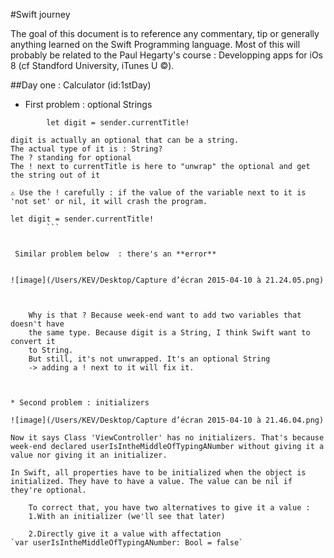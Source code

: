 #Swift journey

The goal of this document is to reference any commentary, tip or generally anything learned on the Swift Programming language. Most of this will probably be related to the Paul Hegarty's course : Developping apps for iOs 8 (cf Standford University, iTunes U ©).  

##Day one : Calculator (id:1stDay)


* First problem : optional Strings
        
`        
let digit = sender.currentTitle!
`


	digit is actually an optional that can be a string.
	The actual type of it is : String? 
	The ? standing for optional
	The ! next to currentTitle is here to "unwrap" the optional and get the string out of it
            
    ⚠️ Use the ! carefully : if the value of the variable next to it is 'not set' or nil, it will crash the program.
        
        
```       
let digit = sender.currentTitle!
        ```
        
        
 Similar problem below  : there's an **error** 
 

![image](/Users/KEV/Desktop/Capture d’écran 2015-04-10 à 21.24.05.png)

  
  
	Why is that ? Because week-end want to add two variables that doesn't have 
	the same type. Because digit is a String, I think Swift want to convert it 
	to String.
	But still, it's not unwrapped. It's an optional String 
	-> adding a ! next to it will fix it.



* Second problem : initializers

![image](/Users/KEV/Desktop/Capture d’écran 2015-04-10 à 21.46.04.png)

Now it says Class 'ViewController' has no initializers. That's because week-end declared userIsIntheMiddleOfTypingANumber without giving it a value nor giving it an initializer. 

In Swift, all properties have to be initialized when the object is initialized. They have to have a value. The value can be nil if they're optional.

	To correct that, you have two alternatives to give it a value : 
	1.With an initializer (we'll see that later)

	2.Directly give it a value with affectation
`var userIsIntheMiddleOfTypingANumber: Bool = false`